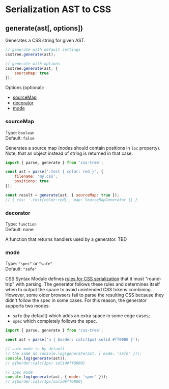 # Serialization AST to CSS

## generate(ast[, options])

Generates a CSS string for given AST.

```js
// generate with default settings
csstree.generate(ast);

// generate with options
csstree.generate(ast, {
    sourceMap: true
});
```

Options (optional):

<!-- MarkdownTOC -->

- [sourceMap](#sourcemap)
- [decorator](#decorator)
- [mode](#mode)

<!-- /MarkdownTOC -->

### sourceMap

Type: `boolean`  
Default: `false`

Generates a source map (nodes should contain positions in `loc` property). Note, that an object instead of string is returned in that case.

```js
import { parse, generate } from 'css-tree';

const ast = parse('.test { color: red }', {
    filename: 'my.css',
    positions: true
});

const result = generate(ast, { sourceMap: true });
// { css: '.test{color:red}', map: SourceMapGenerator {} }
```

### decorator

Type: `function`  
Default: none

A function that returns handlers used by a generator. TBD

### mode

Type: `"spec"` or `"safe"`  
Default: `"safe"`

CSS Syntax Module defines [rules for CSS serialization](https://www.w3.org/TR/css-syntax-3/#serialization) that it must "round-trip" with parsing. The generator follows these rules and determines itself when to output the space to avoid unintended CSS tokens combining. However, some older browsers fail to parse the resulting CSS because they didn't follow the spec in some cases. For this reason, the generator supports two modes:

- `safe` (by default) which adds an extra space in some edge cases;
- `spec` which completely follows the spec.

```js
import { parse, generate } from 'css-tree';

const ast = parse('a { border: calc(1px) solid #ff0000 }');

// safe mode is by default
// the same as console.log(generate(ast, { mode: 'safe' }));
console.log(generate(ast));
// a{border:calc(1px) solid#ff0000}

// spec mode
console.log(generate(ast, { mode: 'spec' }));
// a{border:calc(1px)solid#ff0000}
```

